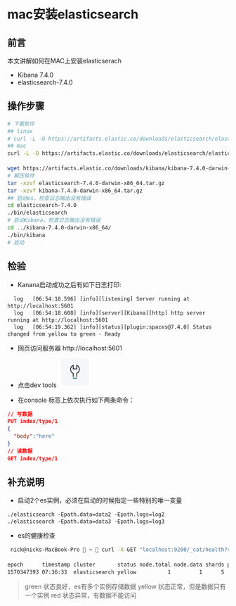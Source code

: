 
# mac安装elasticsearch

## 前言

本文讲解如何在MAC上安装elasticserach
* Kibana 7.4.0
* elasticsearch-7.4.0

## 操作步骤

```bash
# 下载软件
## linux
# curl -L -O https://artifacts.elastic.co/downloads/elasticsearch/elasticsearch-7.4.0-linux-x86_64.tar.gz
## mac
curl -L -O https://artifacts.elastic.co/downloads/elasticsearch/elasticsearch-7.4.0-darwin-x86_64.tar.gz

wget https://artifacts.elastic.co/downloads/kibana/kibana-7.4.0-darwin-x86_64.tar.gz
# 解压软件 
tar -xzvf elasticsearch-7.4.0-darwin-x86_64.tar.gz
tar -xzvf kibana-7.4.0-darwin-x86_64.tar.gz
## 启动es，检查日志输出没有错误
cd elasticsearch-7.4.0
./bin/elasticsearch
# 启动Kibana，检查日志输出没有错误
cd ../kibana-7.4.0-darwin-x86_64/
./bin/kibana
# 启动
```

## 检验 

* Kanana启动成功之后有如下日志打印:  

```logs
  log   [06:54:18.596] [info][listening] Server running at http://localhost:5601
  log   [06:54:18.608] [info][server][Kibana][http] http server running at http://localhost:5601
  log   [06:54:19.362] [info][status][plugin:spaces@7.4.0] Status changed from yellow to green - Ready
```

* 网页访问服务器  http://localhost:5601

* 点击dev tools ![](./assets/2019-10-06-15-05-31.png)

* 在console 标签上依次执行如下两条命令：  
```JSON
// 写数据
PUT index/type/1
{
  "body":"here"
}
// 读数据
GET index/type/1
```


## 补充说明

* 启动2个es实例，必须在启动的时候指定一些特别的唯一变量
```
./elasticsearch -Epath.data=data2 -Epath.logs=log2
./elasticsearch -Epath.data=data3 -Epath.logs=log3
```

* es的健康检查 

```BASH 
 nick@nicks-MacBook-Pro  ~  curl -X GET "localhost:9200/_cat/health?v&pretty"

epoch      timestamp cluster       status node.total node.data shards pri relo init unassign pending_tasks max_task_wait_time active_shards_percent
1570347393 07:36:33  elasticsearch yellow          1         1      5   5    0    0        1             0                  -                 83.3%
```

> green 状态良好，es有多个实例存储数据
> yellow 状态正常，但是数据只有一个实例
> red   状态异常，有数据不能访问
